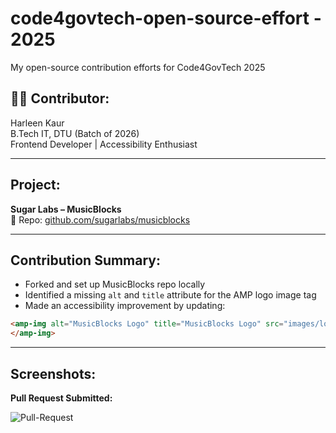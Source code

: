 # code4govtech-open-source-effort - 2025
My open-source contribution efforts for Code4GovTech 2025

## 👩‍💻 Contributor:
Harleen Kaur  
B.Tech IT, DTU (Batch of 2026)  
Frontend Developer | Accessibility Enthusiast

---

##  Project:
**Sugar Labs – MusicBlocks**  
🔗 Repo: [github.com/sugarlabs/musicblocks](https://github.com/sugarlabs/musicblocks)

---

##  Contribution Summary:

- Forked and set up MusicBlocks repo locally
- Identified a missing `alt` and `title` attribute for the AMP logo image tag
- Made an accessibility improvement by updating:
```html
<amp-img alt="MusicBlocks Logo" title="MusicBlocks Logo" src="images/logo.svg">
</amp-img>
```
---

## Screenshots:

**Pull Request Submitted:**

![Pull-Request](https://github.com/user-attachments/assets/4ecfac20-5de6-4e3a-986b-58264eabb9d8)

